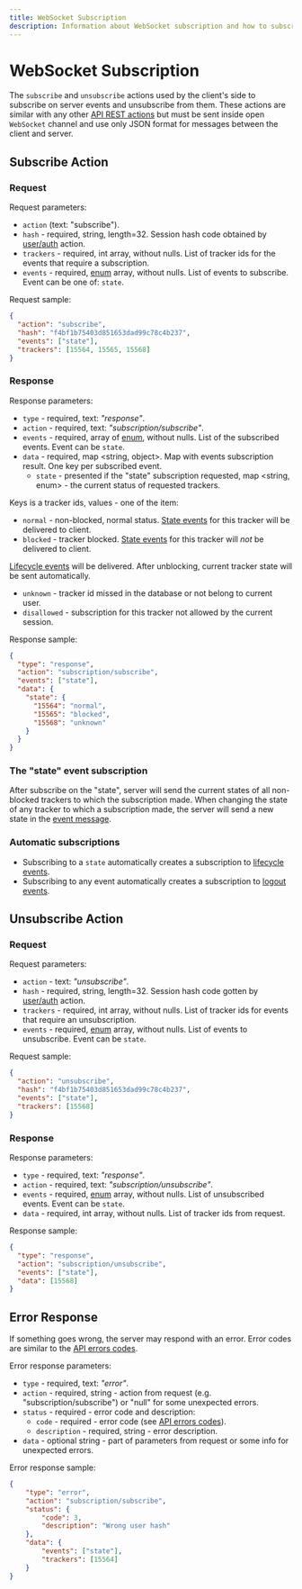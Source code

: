 ```yaml
---
title: WebSocket Subscription
description: Information about WebSocket subscription and how to subscribe to every type of event.
---
```


# WebSocket Subscription

The `subscribe` and `unsubscribe` actions used by the client's side to subscribe on server 
events and unsubscribe from them. 
These actions are similar with any other [API REST actions](../getting-started.md) 
but must be sent inside open `WebSocket` channel and use only JSON format for messages between the client and server.

## Subscribe Action

### Request

Request parameters:

* `action` (text: "subscribe").
* `hash` - required, string, length=32. Session hash code obtained by [user/auth](../resources/commons/user/index.md#auth) action.
* `trackers` - required, int array, without nulls. List of tracker ids for the events that require a subscription.
* `events` - required, [enum](../getting-started.md#data-types) array, without nulls. List of events to subscribe. Event can be one of: `state`.

Request sample:

```json
{
  "action": "subscribe",
  "hash": "f4bf1b75403d851653dad99c78c4b237",
  "events": ["state"],
  "trackers": [15564, 15565, 15568]
}
```

### Response

Response parameters:

* `type` - required, text: _"response"_.
* `action` - required, text: _"subscription/subscribe"_.
* `events` - required, array of [enum](../getting-started.md#data-types), without nulls. List of the subscribed events. Event can be `state`.
* `data` - required, map <string, object>. Map with events subscription result. One key per subscribed event.
  * `state` - presented if the "state" subscription requested, map <string, enum> - the current status of requested trackers.

Keys is a tracker ids, values - one of the item:

* `normal` - non-blocked, normal status. [State events](./events.md#state-event) for this
  tracker will be delivered to client.
* `blocked` - tracker blocked. [State events](./events.md#state-event) for this tracker 
  will *not* be delivered to client. 

[Lifecycle events](./events.md#lifecycle-event) will be delivered. After unblocking, 
current tracker state will be sent automatically.

* `unknown` - tracker id missed in the database or not belong to current user.  
* `disallowed` - subscription for this tracker not allowed by the current session.

Response sample:

```json
{
  "type": "response",
  "action": "subscription/subscribe",
  "events": ["state"],
  "data": {
    "state": {
      "15564": "normal",
      "15565": "blocked",
      "15568": "unknown"
    }
  }
}
```

### The "state" event subscription

After subscribe on the "state", server will send the current states of all non-blocked trackers to 
which the subscription made.
When changing the state of any tracker to which a subscription made, the server will 
send a new state in the [event message](./events.md#state-event).

### Automatic subscriptions

- Subscribing to a `state` automatically creates a subscription to [lifecycle events](./events.md#state-event).
- Subscribing to any event automatically creates a subscription to [logout events](./events.md#logout-event).

## Unsubscribe Action

### Request

Request parameters:

* `action` - text: _"unsubscribe"_.
* `hash` - required, string, length=32. Session hash code gotten by [user/auth](../resources/commons/user/index.md#auth) action.
* `trackers` - required, int array, without nulls. List of tracker ids for events that require an unsubscription.
* `events` - required, [enum](../getting-started.md#data-types) array, without nulls. List of events to unsubscribe. Event can be `state`.

Request sample:

```json
{
  "action": "unsubscribe",
  "hash": "f4bf1b75403d851653dad99c78c4b237",
  "events": ["state"],
  "trackers": [15568]
}
```

### Response

Response parameters:

* `type` - required, text: _"response"_.
* `action` - required, text: _"subscription/unsubscribe"_.
* `events` - required, [enum](../getting-started.md#data-types) array, without nulls. List of unsubscribed events. Event can be `state`.
* `data` - required, int array, without nulls. List of tracker ids from request.

Response sample:

```json
{
  "type": "response",
  "action": "subscription/unsubscribe",
  "events": ["state"],
  "data": [15568]
}
```

## Error Response

If something goes wrong, the server may respond with an error.
Error codes are similar to the [API errors codes](../getting-started.md#error-codes).

Error response parameters:

* `type` - required, text: _"error"_.
* `action` - required, string - action from request (e.g. "subscription/subscribe") or "null" for some unexpected errors.
* `status` - required - error code and description:
  * `code` - required - error code (see [API errors codes](../getting-started.md#error-codes)).
  * `description` - required, string - error description.
* `data` - optional string - part of parameters from request or some info for unexpected errors.

Error response sample:

```json
{
    "type": "error",
    "action": "subscription/subscribe",
    "status": {
        "code": 3,
        "description": "Wrong user hash"
    },
    "data": {
        "events": ["state"],
        "trackers": [15564]
    }
}
```